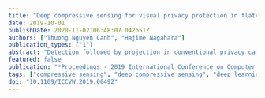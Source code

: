 ```yaml
---
title: "Deep compressive sensing for visual privacy protection in flatcam imaging"
date: 2019-10-01
publishDate: 2020-11-02T06:48:07.042651Z
authors: ["Thuong Nguyen Canh", "Hajime Nagahara"]
publication_types: ["1"]
abstract: "Detection followed by projection in conventional privacy cameras is vulnerable to software attacks that threaten to expose image sensor data. By multiplexing the incoming light with a coded mask, a FlatCam camera removes the spatial correlation and captures visually protected images. However, FlatCam imaging suffers from poor reconstruction quality and pays no attention to the privacy of visual information. In this paper, we propose a deep learning-based compressive sensing approach to reconstruct and protect sensitive regions from secured FlatCam measurements. We predict sensitive regions via facial segmentation and separate them from the captured measurements. Our deep compressive sensing network was trained with simulated data, and was tested on both simulated and real FlatCam data."
featured: false
publication: "*Proceedings - 2019 International Conference on Computer Vision Workshop, ICCVW 2019*"
tags: ["compressive sensing", "deep compressive sensing", "deep learning", "visual privacy protection"]
doi: "10.1109/ICCVW.2019.00492"
---
```


